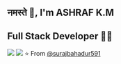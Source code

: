 
<!--
**surajbahadur591/surajbahadur591** is a ✨ _special_ ✨ repository because its `README.md` (this file) appears on your GitHub profile.

<img align='right' src="https://media.giphy.com/media/M9gbBd9nbDrOTu1Mqx/giphy.gif" width="230">

## नमस्ते 🙏, I'm Suraj Bahadur 
## Full Stack Developer 👨‍💻

[![](https://img.shields.io/badge/LinkedIn-ashrafkm-blue)](https://www.linkedin.com/in/ashraf-k-m-149a3494/)
[![](https://img.shields.io/badge/Gmail-ashrafkm010%40gmail.com-red)](mailto:ashrafkm010@gmail.com)


Here are some ideas to get you started:

- 🔭 I’m currently working on ...
- 🌱 I’m currently learning ...
- 👯 I’m looking to collaborate on ...
- 🤔 I’m looking for help with ...
- 💬 Ask me about ...
- 📫 How to reach me: ...
- 😄 Pronouns: ...
- ⚡ Fun fact: ...
-->
## नमस्ते 🙏, I'm ASHRAF K.M 
## Full Stack Developer 👨‍💻

[![](https://img.shields.io/badge/LinkedIn-ashrafkm-blue)](https://www.linkedin.com/in/surajbahadur/)
[![](https://img.shields.io/badge/Gmail-ashrafkm010%40gmail.com-red)](mailto:surajbahadur58@gmail.com)
⭐️ From [@surajbahadur591](https://github.com/ashrafkm)
